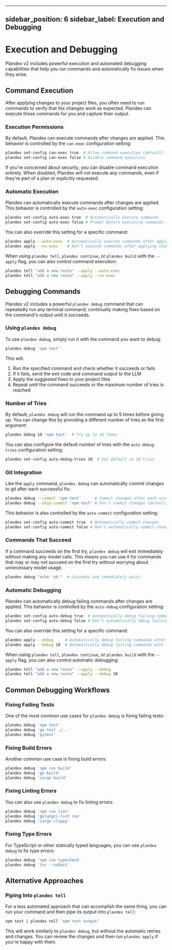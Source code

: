 
---
sidebar_position: 6
sidebar_label: Execution and Debugging
---

# Execution and Debugging

Plandex v2 includes powerful execution and automated debugging capabilities that help you run commands and automatically fix issues when they arise.

## Command Execution

After applying changes to your project files, you often need to run commands to verify that the changes work as expected. Plandex can execute these commands for you and capture their output.

### Execution Permissions

By default, Plandex can execute commands after changes are applied. This behavior is controlled by the `can-exec` configuration setting:

```bash
plandex set-config can-exec true  # Allow command execution (default)
plandex set-config can-exec false # Disable command execution
```

If you're concerned about security, you can disable command execution entirely. When disabled, Plandex will not execute any commands, even if they're part of a plan or explicitly requested.

### Automatic Execution

Plandex can automatically execute commands after changes are applied. This behavior is controlled by the `auto-exec` configuration setting:

```bash
plandex set-config auto-exec true  # Automatically execute commands
plandex set-config auto-exec false # Prompt before executing commands (default)
```

You can also override this setting for a specific command:

```bash
plandex apply --auto-exec  # Automatically execute commands after applying changes
plandex apply --no-exec    # Don't execute commands after applying changes
```

When using `plandex tell`, `plandex continue`, or `plandex build` with the `--apply` flag, you can also control command execution:

```bash
plandex tell "add a new route" --apply --auto-exec
plandex tell "add a new route" --apply --no-exec
```

## Debugging Commands

Plandex v2 includes a powerful `plandex debug` command that can repeatedly run any terminal command, continually making fixes based on the command's output until it succeeds.

### Using `plandex debug`

To use `plandex debug`, simply run it with the command you want to debug:

```bash
plandex debug 'npm test'
```

This will:

1. Run the specified command and check whether it succeeds or fails
2. If it fails, send the exit code and command output to the LLM
3. Apply the suggested fixes to your project files
4. Repeat until the command succeeds or the maximum number of tries is reached

### Number of Tries

By default, `plandex debug` will run the command up to 5 times before giving up. You can change this by providing a different number of tries as the first argument:

```bash
plandex debug 10 'npm test'  # Try up to 10 times
```

You can also configure the default number of tries with the `auto-debug-tries` configuration setting:

```bash
plandex set-config auto-debug-tries 10  # Set default to 10 tries
```

### Git Integration

Like the `apply` command, `plandex debug` can automatically commit changes to git after each successful fix:

```bash
plandex debug --commit 'npm test'      # Commit changes after each successful fix
plandex debug --skip-commit 'npm test' # Don't commit changes (default)
```

This behavior is also controlled by the `auto-commit` configuration setting:

```bash
plandex set-config auto-commit true  # Automatically commit changes
plandex set-config auto-commit false # Don't automatically commit changes (default)
```

### Commands That Succeed

If a command succeeds on the first try, `plandex debug` will exit immediately without making any model calls. This means you can use it for commands that may or may not succeed on the first try without worrying about unnecessary model usage.

```bash
plandex debug "echo 'ok'"  # Succeeds and immediately exits
```

### Automatic Debugging

Plandex can automatically debug failing commands after changes are applied. This behavior is controlled by the `auto-debug` configuration setting:

```bash
plandex set-config auto-debug true  # Automatically debug failing commands
plandex set-config auto-debug false # Don't automatically debug failing commands (default)
```

You can also override this setting for a specific command:

```bash
plandex apply --debug     # Automatically debug failing commands after applying changes
plandex apply --debug 10  # Automatically debug failing commands with 10 tries
```

When using `plandex tell`, `plandex continue`, or `plandex build` with the `--apply` flag, you can also control automatic debugging:

```bash
plandex tell "add a new route" --apply --debug
plandex tell "add a new route" --apply --debug 10
```

## Common Debugging Workflows

### Fixing Failing Tests

One of the most common use cases for `plandex debug` is fixing failing tests:

```bash
plandex debug 'npm test'
plandex debug 'go test ./...'
plandex debug 'pytest'
```

### Fixing Build Errors

Another common use case is fixing build errors:

```bash
plandex debug 'npm run build'
plandex debug 'go build'
plandex debug 'cargo build'
```

### Fixing Linting Errors

You can also use `plandex debug` to fix linting errors:

```bash
plandex debug 'npm run lint'
plandex debug 'golangci-lint run'
plandex debug 'cargo clippy'
```

### Fixing Type Errors

For TypeScript or other statically typed languages, you can use `plandex debug` to fix type errors:

```bash
plandex debug 'npm run typecheck'
plandex debug 'tsc --noEmit'
```

## Alternative Approaches

### Piping Into `plandex tell`

For a less automated approach that can accomplish the same thing, you can run your command and then pipe its output into `plandex tell`:

```bash
npm test | plandex tell 'npm test output'
```

This will work similarly to `plandex debug`, but without the automatic retries and changes. You can review the changes and then run `plandex apply` if you're happy with them.

